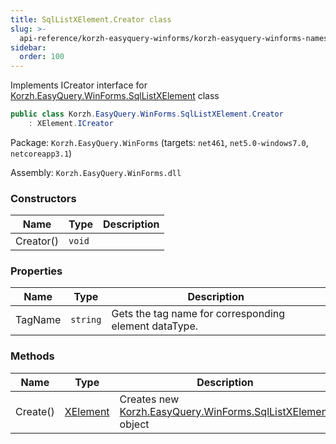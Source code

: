 ```yaml
---
title: SqlListXElement.Creator class
slug: >-
  api-reference/korzh-easyquery-winforms/korzh-easyquery-winforms-namespace/sqllistxelement-creator-class
sidebar:
  order: 100
---
```


Implements ICreator interface for [Korzh.EasyQuery.WinForms.SqlListXElement](/easyquery/docs/api-reference/korzh-easyquery-winforms/korzh-easyquery-winforms-namespace/sqllistxelement-class) class
```csharp
public class Korzh.EasyQuery.WinForms.SqlListXElement.Creator
    : XElement.ICreator

```
Package: `Korzh.EasyQuery.WinForms` (targets: `net461`, `net5.0-windows7.0`, `netcoreapp3.1`)

Assembly: `Korzh.EasyQuery.WinForms.dll`

### Constructors

| Name | Type | Description | 
| --- | --- | --- | 
| Creator() | `void` |  | 


### Properties

| Name | Type | Description | 
| --- | --- | --- | 
| TagName | `string` | Gets the tag name for corresponding element dataType. | 


### Methods

| Name | Type | Description | 
| --- | --- | --- | 
| Create() | [XElement](/easyquery/docs/api-reference/korzh-easyquery-winforms/korzh-easyquery-winforms-namespace/xelement-class) | Creates new [Korzh.EasyQuery.WinForms.SqlListXElement](/easyquery/docs/api-reference/korzh-easyquery-winforms/korzh-easyquery-winforms-namespace/sqllistxelement-class) object |
